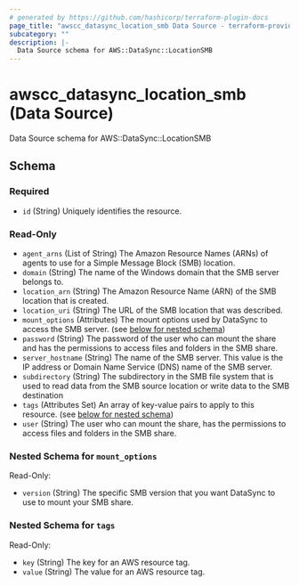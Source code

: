 ```yaml
---
# generated by https://github.com/hashicorp/terraform-plugin-docs
page_title: "awscc_datasync_location_smb Data Source - terraform-provider-awscc"
subcategory: ""
description: |-
  Data Source schema for AWS::DataSync::LocationSMB
---
```


# awscc_datasync_location_smb (Data Source)

Data Source schema for AWS::DataSync::LocationSMB



<!-- schema generated by tfplugindocs -->
## Schema

### Required

- `id` (String) Uniquely identifies the resource.

### Read-Only

- `agent_arns` (List of String) The Amazon Resource Names (ARNs) of agents to use for a Simple Message Block (SMB) location.
- `domain` (String) The name of the Windows domain that the SMB server belongs to.
- `location_arn` (String) The Amazon Resource Name (ARN) of the SMB location that is created.
- `location_uri` (String) The URL of the SMB location that was described.
- `mount_options` (Attributes) The mount options used by DataSync to access the SMB server. (see [below for nested schema](#nestedatt--mount_options))
- `password` (String) The password of the user who can mount the share and has the permissions to access files and folders in the SMB share.
- `server_hostname` (String) The name of the SMB server. This value is the IP address or Domain Name Service (DNS) name of the SMB server.
- `subdirectory` (String) The subdirectory in the SMB file system that is used to read data from the SMB source location or write data to the SMB destination
- `tags` (Attributes Set) An array of key-value pairs to apply to this resource. (see [below for nested schema](#nestedatt--tags))
- `user` (String) The user who can mount the share, has the permissions to access files and folders in the SMB share.

<a id="nestedatt--mount_options"></a>
### Nested Schema for `mount_options`

Read-Only:

- `version` (String) The specific SMB version that you want DataSync to use to mount your SMB share.


<a id="nestedatt--tags"></a>
### Nested Schema for `tags`

Read-Only:

- `key` (String) The key for an AWS resource tag.
- `value` (String) The value for an AWS resource tag.
